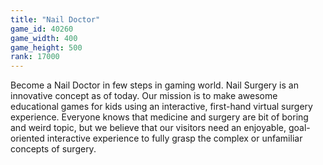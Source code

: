```yaml
---
title: "Nail Doctor"
game_id: 40260
game_width: 400
game_height: 500
rank: 17000
---
```

Become a Nail Doctor in few steps in gaming world. Nail Surgery is an innovative concept as of today. Our mission is to make awesome educational games for kids using an interactive, first-hand virtual surgery experience. Everyone knows that medicine and surgery are bit of boring and weird topic, but we believe that our visitors need an enjoyable, goal-oriented interactive experience to fully grasp the complex or unfamiliar concepts of surgery.
